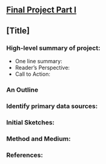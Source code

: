 ## [Final Project Part I](README.md)

## [Title]

### High-level summary of project:
 - One line summary:
 - Reader’s Perspective:
 - Call to Action:

### An Outline

### Identify primary data sources:

### Initial Sketches:

### Method and Medium:

### References:
